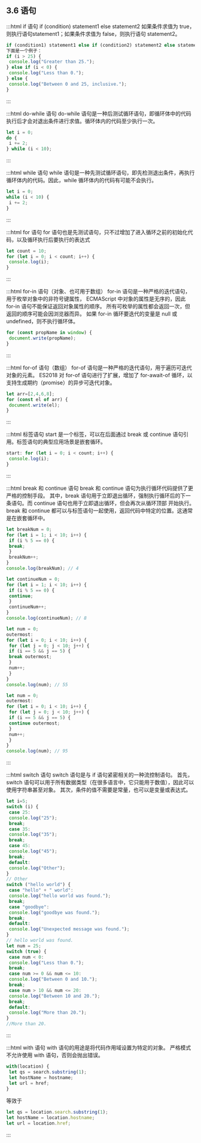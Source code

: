 ## 3.6 语句

:::html if 语句
if (condition) statement1 else statement2 
如果条件求值为 true，则执行语句statement1；如果条件求值为 false，则执行语句 statement2。

```js
if (condition1) statement1 else if (condition2) statement2 else statement3 
下面是一个例子：
if (i > 25) { 
 console.log("Greater than 25."); 
} else if (i < 0) { 
 console.log("Less than 0."); 
} else { 
 console.log("Between 0 and 25, inclusive."); 
}
```

:::

:::html do-while 语句
do-while 语句是一种后测试循环语句，即循环体中的代码执行后才会对退出条件进行求值。循环体内的代码至少执行一次。

```js
let i = 0; 
do { 
 i += 2; 
} while (i < 10);
```

:::

:::html while 语句
while 语句是一种先测试循环语句，即先检测退出条件，再执行循环体内的代码。因此，while 循环体内的代码有可能不会执行。

```js
let i = 0; 
while (i < 10) { 
 i += 2; 
}
```

:::

:::html for 语句
for 语句也是先测试语句，只不过增加了进入循环之前的初始化代码，以及循环执行后要执行的表达式

```js
let count = 10; 
for (let i = 0; i < count; i++) { 
 console.log(i); 
}
```

:::

:::html for-in 语句（对象、也可用于数组）
for-in 语句是一种严格的迭代语句，用于枚举对象中的非符号键属性，
ECMAScript 中对象的属性是无序的，因此 for-in 语句不能保证返回对象属性的顺序。
所有可枚举的属性都会返回一次，但返回的顺序可能会因浏览器而异。
如果 for-in 循环要迭代的变量是 null 或 undefined，则不执行循环体。

```js
for (const propName in window) { 
 document.write(propName); 
}
```

:::

:::html for-of 语句（数组）
for-of 语句是一种严格的迭代语句，用于遍历可迭代对象的元素。
ES2018 对 for-of 语句进行了扩展，增加了 for-await-of 循环，以支持生成期约（promise）的异步可迭代对象。

```js
let arr=[2,4,6,8];
for (const el of arr) { 
 document.write(el); 
}
```

:::

:::html 标签语句
start 是一个标签，可以在后面通过 break 或 continue 语句引用。标签语句的典型应用场景是嵌套循环。

```js
start: for (let i = 0; i < count; i++) { 
 console.log(i); 
}
```

:::

:::html break 和 continue 语句
break 和 continue 语句为执行循环代码提供了更严格的控制手段。
其中，break 语句用于立即退出循环，强制执行循环后的下一条语句。而 continue 语句也用于立即退出循环，但会再次从循环顶部
开始执行。
break 和 continue 都可以与标签语句一起使用，返回代码中特定的位置。这通常是在嵌套循环中。

```js
let breakNum = 0; 
for (let i = 1; i < 10; i++) { 
 if (i % 5 == 0) { 
 break; 
 } 
 breakNum++; 
} 
console.log(breakNum); // 4

let continueNum = 0; 
for (let i = 1; i < 10; i++) { 
 if (i % 5 == 0) { 
 continue; 
 } 
 continueNum++; 
} 
console.log(continueNum); // 8
```

```js
let num = 0; 
outermost: 
for (let i = 0; i < 10; i++) { 
 for (let j = 0; j < 10; j++) { 
 if (i == 5 && j == 5) { 
 break outermost; 
 } 
 num++; 
 } 
} 
console.log(num); // 55
```

```js
let num = 0; 
outermost: 
for (let i = 0; i < 10; i++) { 
 for (let j = 0; j < 10; j++) { 
 if (i == 5 && j == 5) { 
 continue outermost; 
 } 
 num++; 
 } 
} 
console.log(num); // 95
```

:::

:::html switch 语句
switch 语句是与 if 语句紧密相关的一种流控制语句。
首先，switch 语句可以用于所有数据类型（在很多语言中，它只能用于数值），因此可以使用字符串甚至对象。
其次，条件的值不需要是常量，也可以是变量或表达式。

```js
let i=5;
switch (i) { 
 case 25: 
 console.log("25"); 
 break; 
 case 35: 
 console.log("35"); 
 break; 
 case 45: 
 console.log("45"); 
 break; 
 default: 
 console.log("Other"); 
}
// Other
switch ("hello world") { 
 case "hello" + " world": 
 console.log("hello world was found."); 
 break; 
 case "goodbye": 
 console.log("goodbye was found."); 
 break; 
 default: 
 console.log("Unexpected message was found."); 
}
// hello world was found.
let num = 25; 
switch (true) { 
 case num < 0: 
 console.log("Less than 0."); 
 break; 
 case num >= 0 && num <= 10: 
 console.log("Between 0 and 10."); 
 break; 
 case num > 10 && num <= 20: 
 console.log("Between 10 and 20."); 
 break; 
 default: 
 console.log("More than 20."); 
}
//More than 20.
```

:::

:::html with 语句
with 语句的用途是将代码作用域设置为特定的对象。
严格模式不允许使用 with 语句，否则会抛出错误。

```js
with(location) { 
 let qs = search.substring(1); 
 let hostName = hostname; 
 let url = href; 
}
```

等效于

```js
let qs = location.search.substring(1); 
let hostName = location.hostname; 
let url = location.href;
```

:::
